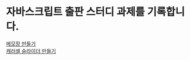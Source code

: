 # 자바스크립트 출판 스터디 과제를 기록합니다.
[메모장 만들기](https://mangopapa1.github.io/Publishing_Study/memo/memo.html)<br>
[캐러셀 슬라이더 만들기](https://mangopapa1.github.io/JS-Study/carousel/index.html)
